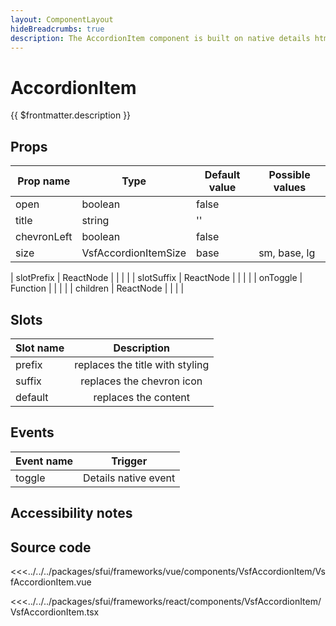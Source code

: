```yaml
---
layout: ComponentLayout
hideBreadcrumbs: true
description: The AccordionItem component is built on native details html element. Click on header triggers expanding below seated content passed inside by the prop.
---
```

# AccordionItem

{{ $frontmatter.description }}

<Generate />

## Props

| Prop name   | Type                  | Default value | Possible values |
| ----------- | -------------------   | ------------- | --------------- |
| open        | boolean               | false         |                 |
| title       | string                | ''            |                 |
| chevronLeft | boolean               | false         |                 |
| size        | VsfAccordionItemSize  | base          | sm, base, lg    |
<!-- react -->
| slotPrefix | ReactNode  |             |                                        |                                        |
| slotSuffix | ReactNode  |             |                                        |                                        |
| onToggle   | Function  |             |                                        |                                        |
| children   | ReactNode  |             |                                        |                                        |
<!-- end react -->
<!-- vue -->
## Slots

| Slot name |           Description           |
| --------- | :-----------------------------: |
| prefix    | replaces the title with styling |
| suffix    |    replaces the chevron icon    |
| default   |      replaces the content       |

<!-- end vue -->
## Events

| Event name |       Trigger        |
| ---------- | :------------------: |
| toggle     | Details native event |

## Accessibility notes

## Source code

<!-- vue -->
<<<../../../packages/sfui/frameworks/vue/components/VsfAccordionItem/VsfAccordionItem.vue
<!-- end vue -->
<!-- react -->
<<<../../../packages/sfui/frameworks/react/components/VsfAccordionItem/VsfAccordionItem.tsx
<!-- end react -->
